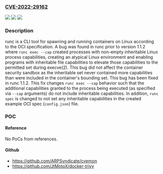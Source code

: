 ### [CVE-2022-29162](https://cve.mitre.org/cgi-bin/cvename.cgi?name=CVE-2022-29162)
![](https://img.shields.io/static/v1?label=Product&message=runc&color=blue)
![](https://img.shields.io/static/v1?label=Version&message=n%2Fa&color=blue)
![](https://img.shields.io/static/v1?label=Vulnerability&message=CWE-276%3A%20Incorrect%20Default%20Permissions&color=brighgreen)

### Description

runc is a CLI tool for spawning and running containers on Linux according to the OCI specification. A bug was found in runc prior to version 1.1.2 where `runc exec --cap` created processes with non-empty inheritable Linux process capabilities, creating an atypical Linux environment and enabling programs with inheritable file capabilities to elevate those capabilities to the permitted set during execve(2). This bug did not affect the container security sandbox as the inheritable set never contained more capabilities than were included in the container's bounding set. This bug has been fixed in runc 1.1.2. This fix changes `runc exec --cap` behavior such that the additional capabilities granted to the process being executed (as specified via `--cap` arguments) do not include inheritable capabilities. In addition, `runc spec` is changed to not set any inheritable capabilities in the created example OCI spec (`config.json`) file.

### POC

#### Reference
No PoCs from references.

#### Github
- https://github.com/ARPSyndicate/cvemon
- https://github.com/JtMotoX/docker-trivy

